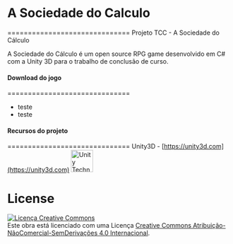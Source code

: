 # A Sociedade do Calculo
==============================
Projeto TCC - A Sociedade do Cálculo

A Sociedade do Cálculo é um open source RPG game desenvolvido em C# com a Unity 3D para o trabalho de conclusão de curso.


#### Download do jogo
==============================
* teste
* teste


#### Recursos do projeto
==============================
Unity3D - [https://unity3d.com](https://unity3d.com) 
[<img src="https://github.com/unity-technologies.png" title="Unity Technologies" height="50">](https://github.com/unity-technologies)&nbsp;

# License

<a rel="license" href="http://creativecommons.org/licenses/by-nc-nd/4.0/"><img alt="Licença Creative Commons" style="border-width:0" src="https://i.creativecommons.org/l/by-nc-nd/4.0/88x31.png" /></a><br />Este obra está licenciado com uma Licença <a rel="license" href="http://creativecommons.org/licenses/by-nc-nd/4.0/">Creative Commons Atribuição-NãoComercial-SemDerivações 4.0 Internacional</a>.